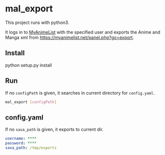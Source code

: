 # mal_export

This project runs with python3.

It logs in to [MyAnimeList](https://myanimelist.net/) with the specified user and exports the Anime and Manga xml from <https://myanimelist.net/panel.php?go=export>.

## Install

python setup.py install

## Run

If no `configPath` is given, it searches in current directory for `config.yaml`.

```bash
mal_export [configPath]
```

## config.yaml

If no `sava_path` is given, it exports to current dir.

```yaml
username: ****
password: ****
sava_path: /tmp/exports
```
